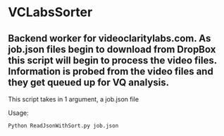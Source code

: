 # VCLabsSorter

## Backend worker for videoclaritylabs.com.  As job.json files begin to download from DropBox this script will begin to process the video files.  Information is probed from the video files and they get queued up for VQ analysis.

This script takes in 1 argument, a job.json file

Usage:
```sh
Python ReadJsonWithSort.py job.json
```
